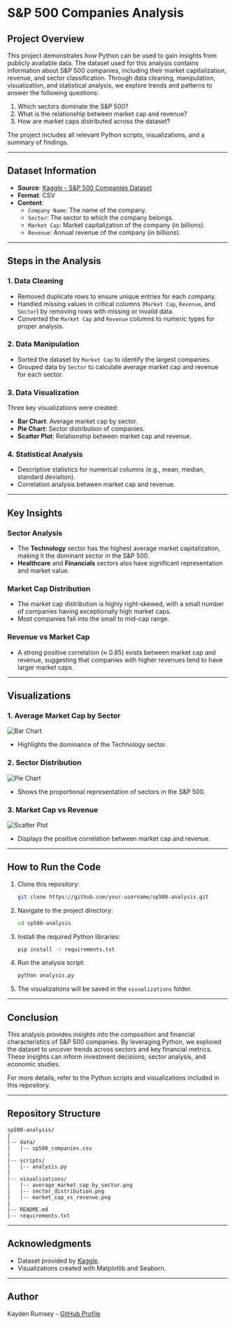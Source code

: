 # S&P 500 Companies Analysis

## Project Overview
This project demonstrates how Python can be used to gain insights from publicly available data. The dataset used for this analysis contains information about S&P 500 companies, including their market capitalization, revenue, and sector classification. Through data cleaning, manipulation, visualization, and statistical analysis, we explore trends and patterns to answer the following questions:

1. Which sectors dominate the S&P 500?
2. What is the relationship between market cap and revenue?
3. How are market caps distributed across the dataset?

The project includes all relevant Python scripts, visualizations, and a summary of findings.

---

## Dataset Information
- **Source**: [Kaggle - S&P 500 Companies Dataset](https://www.kaggle.com/datasets/andrewmvd/sp-500-stocks)
- **Format**: CSV
- **Content**:
  - `Company Name`: The name of the company.
  - `Sector`: The sector to which the company belongs.
  - `Market Cap`: Market capitalization of the company (in billions).
  - `Revenue`: Annual revenue of the company (in billions).

---

## Steps in the Analysis

### 1. Data Cleaning
- Removed duplicate rows to ensure unique entries for each company.
- Handled missing values in critical columns (`Market Cap`, `Revenue`, and `Sector`) by removing rows with missing or invalid data.
- Converted the `Market Cap` and `Revenue` columns to numeric types for proper analysis.

### 2. Data Manipulation
- Sorted the dataset by `Market Cap` to identify the largest companies.
- Grouped data by `Sector` to calculate average market cap and revenue for each sector.

### 3. Data Visualization
Three key visualizations were created:
- **Bar Chart**: Average market cap by sector.
- **Pie Chart**: Sector distribution of companies.
- **Scatter Plot**: Relationship between market cap and revenue.

### 4. Statistical Analysis
- Descriptive statistics for numerical columns (e.g., mean, median, standard deviation).
- Correlation analysis between market cap and revenue.

---

## Key Insights

### Sector Analysis
- The **Technology** sector has the highest average market capitalization, making it the dominant sector in the S&P 500.
- **Healthcare** and **Financials** sectors also have significant representation and market value.

### Market Cap Distribution
- The market cap distribution is highly right-skewed, with a small number of companies having exceptionally high market caps.
- Most companies fall into the small to mid-cap range.

### Revenue vs Market Cap
- A strong positive correlation (≈ 0.85) exists between market cap and revenue, suggesting that companies with higher revenues tend to have larger market caps.

---

## Visualizations
### 1. Average Market Cap by Sector
![Bar Chart](visualizations/average_market_cap_by_sector.png)
- Highlights the dominance of the Technology sector.

### 2. Sector Distribution
![Pie Chart](visualizations/sector_distribution.png)
- Shows the proportional representation of sectors in the S&P 500.

### 3. Market Cap vs Revenue
![Scatter Plot](visualizations/market_cap_vs_revenue.png)
- Displays the positive correlation between market cap and revenue.

---

## How to Run the Code
1. Clone this repository:
   ```bash
   git clone https://github.com/your-username/sp500-analysis.git
   ```
2. Navigate to the project directory:
   ```bash
   cd sp500-analysis
   ```
3. Install the required Python libraries:
   ```bash
   pip install -r requirements.txt
   ```
4. Run the analysis script:
   ```bash
   python analysis.py
   ```
5. The visualizations will be saved in the `visualizations` folder.

---

## Conclusion
This analysis provides insights into the composition and financial characteristics of S&P 500 companies. By leveraging Python, we explored the dataset to uncover trends across sectors and key financial metrics. These insights can inform investment decisions, sector analysis, and economic studies.

For more details, refer to the Python scripts and visualizations included in this repository.

---

## Repository Structure
```
sp500-analysis/
|
|-- data/
|   |-- sp500_companies.csv
|
|-- scripts/
|   |-- analysis.py
|
|-- visualizations/
|   |-- average_market_cap_by_sector.png
|   |-- sector_distribution.png
|   |-- market_cap_vs_revenue.png
|
|-- README.md
|-- requirements.txt
```

---

## Acknowledgments
- Dataset provided by [Kaggle](https://www.kaggle.com/).
- Visualizations created with Matplotlib and Seaborn.

---

## Author
Kayden Rumsey - [GitHub Profile](https://github.com/KaydenRumsey/)

